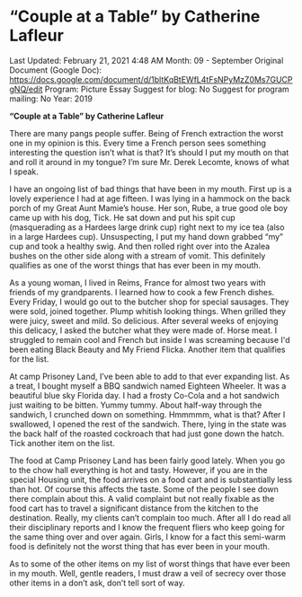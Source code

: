 # “Couple at a Table” by Catherine Lafleur

Last Updated: February 21, 2021 4:48 AM
Month: 09 - September
Original Document (Google Doc): https://docs.google.com/document/d/1bltKqBtEWfL4tFsNPyMzZ0Ms7GUCPgNQ/edit
Program: Picture Essay
Suggest for blog: No
Suggest for program mailing: No
Year: 2019

**“Couple at a Table” by Catherine Lafleur**  

There are many pangs people suffer. Being of French extraction the worst one in my opinion is this. Every time a French person sees something interesting the question isn’t what is that? It’s should I put my mouth on that and roll it around in my tongue? I’m sure Mr. Derek Lecomte, knows of what I speak.

I have an ongoing list of bad things that have been in my mouth. First up is a lovely experience I had at age fifteen. I was lying in a hammock on the back porch of my Great Aunt Mamie’s house. Her son, Rube, a true good ole boy came up with his dog, Tick. He sat down and put his spit cup (masquerading as a Hardees large drink cup) right next to my ice tea (also in a large Hardees cup). Unsuspecting, I put my hand down grabbed “my” cup and took a healthy swig. And then rolled right over into the Azalea bushes on the other side along with a stream of vomit. This definitely qualifies as one of the worst things that has ever been in my mouth.

As a young woman, I lived in Reims, France for almost two years with friends of my grandparents. I learned how to cook a few French dishes. Every Friday, I would go out to the butcher shop for special sausages. They were sold, joined together. Plump whitish looking things. When grilled they were juicy, sweet and mild. So delicious. After several weeks of enjoying this delicacy, I asked the butcher what they were made of. Horse meat. I struggled to remain cool and French but inside I was screaming because I'd been eating Black Beauty and My Friend Flicka. Another item that qualifies for the list.

At camp Prisoney Land, I’ve been able to add to that ever expanding list. As a treat, I bought myself a BBQ sandwich named Eighteen Wheeler. It was a beautiful blue sky Florida day. I had a frosty Co-Cola and a hot sandwich just waiting to be bitten. Yummy tummy. About half-way through the sandwich, I crunched down on something. Hmmmmm, what is that? After I swallowed, I opened the rest of the sandwich. There, lying in the state was the back half of the roasted cockroach that had just gone down the hatch. Tick another item on the list.

The food at Camp Prisoney Land has been fairly good lately. When you go to the chow hall everything is hot and tasty. However, if you are in the special Housing unit, the food arrives on a food cart and is substantially less than hot. Of course this affects the taste. Some of the people I see down there complain about this. A valid complaint but not really fixable as the food cart has to travel a significant distance from the kitchen to the destination. Really, my clients can’t complain too much. After all I do read all their disciplinary reports and I know the frequent fliers who keep going for the same thing over and over again. Girls, I know for a fact this semi-warm food is definitely not the worst thing that has ever been in your mouth.

As to some of the other items on my list of worst things that have ever been in my mouth. Well, gentle readers, I must draw a veil of secrecy over those other items in a don’t ask, don’t tell sort of way.